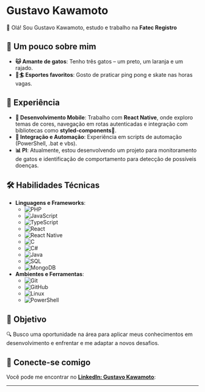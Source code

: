 # Gustavo Kawamoto

👋 Olá! Sou Gustavo Kawamoto, estudo e trabalho na **Fatec Registro**

## 🎉 Um pouco sobre mim

- **🐱 Amante de gatos**: Tenho três gatos – um preto, um laranja e um rajado.
- **🏓🏄 Esportes favoritos**: Gosto de praticar ping pong e skate nas horas vagas.

## 💼 Experiência

- **📱 Desenvolvimento Mobile**: Trabalho com **React Native**, onde exploro temas de cores, navegação em rotas autenticadas e integração com bibliotecas como **styled-components**💅.
- **🤖 Integração e Automação**: Experiência em scripts de automação (PowerShell, .bat e vbs).
- **📊 PI**: Atualmente, estou desenvolvendo um projeto para monitoramento de gatos e identificação de comportamento para detecção de possíveis doenças.

## 🛠️ Habilidades Técnicas

- **Linguagens e Frameworks**:
  - ![PHP](https://img.shields.io/badge/-PHP-777BB4?logo=php&logoColor=white)
  - ![JavaScript](https://img.shields.io/badge/-JavaScript-F7DF1E?logo=javascript&logoColor=black)
  - ![TypeScript](https://img.shields.io/badge/-TypeScript-3178C6?logo=typescript&logoColor=white)
  - ![React](https://img.shields.io/badge/-React-61DAFB?logo=react&logoColor=black)
  - ![React Native](https://img.shields.io/badge/-React%20Native-61DAFB?logo=react&logoColor=white)
  - ![C](https://img.shields.io/badge/-C-A8B9CC?logo=c&logoColor=black)
  - ![C#](https://img.shields.io/badge/-C%23-239120?logo=csharp&logoColor=white)
  - ![Java](https://img.shields.io/badge/-Java-007396?logo=java&logoColor=white)
  - ![SQL](https://img.shields.io/badge/-SQL-CC2927?logo=microsoftsqlserver&logoColor=white)
  - ![MongoDB](https://img.shields.io/badge/-MongoDB-47A248?logo=mongodb&logoColor=white)
- **Ambientes e Ferramentas**:
  - ![Git](https://img.shields.io/badge/-Git-F05032?logo=git&logoColor=white)
  - ![GitHub](https://img.shields.io/badge/-GitHub-181717?logo=github&logoColor=white)
  - ![Linux](https://img.shields.io/badge/-Linux-FCC624?logo=linux&logoColor=black)
  - ![PowerShell](https://img.shields.io/badge/-PowerShell-5391FE?logo=powershell&logoColor=white)

## 🎯 Objetivo

🔍 Busco uma oportunidade na área para aplicar meus conhecimentos em desenvolvimento e enfrentar e me adaptar a novos desafios.

## 📱 Conecte-se comigo

Você pode me encontrar no **[LinkedIn: Gustavo Kawamoto](https://www.linkedin.com/in/gustavo-kawamoto-21088317a/)**:

---
